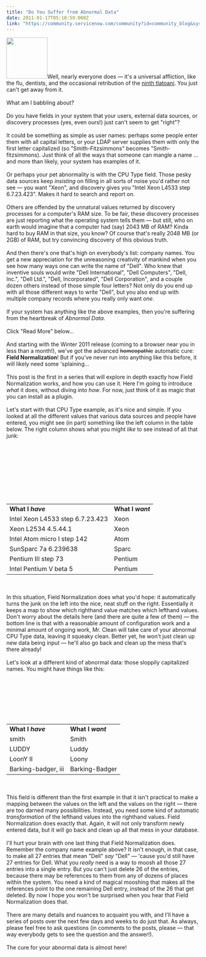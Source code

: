 ```yaml
---
title: "Do You Suffer from Abnormal Data"
date: 2011-01-17T05:10:59.000Z
link: "https://community.servicenow.com/community?id=community_blog&sys_id=2c9ceae1dbd0dbc01dcaf3231f961978"
---
```

<p><img __jive_id="4973" alt="" class="jive-image" src="prb_template.png" style="width: auto; height: 107px;" />Well, nearly everyone does — it's a universal affliction, like the flu, dentists, and the occasional retribution of the <a title=".wikipedia.org/wiki/Moctezuma_II" href="http://en.wikipedia.org/wiki/Moctezuma_II">ninth tlatoani</a>. You just can't get away from it.<br /><br />What am I babbling about?<br /><br />Do you have fields in your system that your users, external data sources, or discovery processes (yes, even ours!) just can't seem to get "right"? <br /><br />It could be something as simple as user names: perhaps some people enter them with all capital letters, or your LDAP server supplies them with only the first letter capitalized (so "Smith-Fitzsimmons" becomes "Smith-fitzsimmons). Just think of all the ways that someone can mangle a name … and more than likely, your system has examples of it.<br /><br />Or perhaps your pet abnormality is with the CPU Type field. Those pesky data sources keep <i>insisting</i> on filling in all sorts of noise you'd rather not see — you want "Xeon", and discovery gives you "Intel Xeon L4533 step 6.7.23.423". Makes it hard to search and report on.<br /><br />Others are offended by the unnatural values returned by discovery processes for a computer's RAM size. To be fair, these discovery processes are just reporting what the operating system tells them — but still, who on earth would imagine that a computer had (say) 2043 MB of RAM? Kinda hard to buy RAM in that size, you know? Of course that's really 2048 MB (or 2GB) of RAM, but try convincing discovery of this obvious truth.<br /><br />And then there's one that's high on everybody's list: company names. You get a new appreciation for the unreasoning creativity of mankind when you see how many ways one can write the name of "Dell". Who knew that inventive souls would write "Dell International", "Dell Computers", "Dell, Inc.", "Dell Ltd.", "Dell, Incorporated", "Dell Corporation", and a couple dozen others instead of those simple four letters? Not only do you end up with all those different ways to write "Dell", but you also end up with multiple company records where you really only want <i>one</i>.<br /><br />If your system has anything like the above examples, then you're suffering from the heartbreak of <i>Abnormal Data</i>.<br /><br />Click "Read More" below...<br /><!--break--><br />And starting with the Winter 2011 release (coming to a browser near you in less than a month!), we've got the advanced <strike>homeopathic</strike> automatic cure: <b>Field Normalization</b>! But if you've never run into anything like this before, it will likely need some 'splaining…<br /><br />This post is the first in a series that will explore in depth exactly how Field Normalization works, and how you can use it. Here I'm going to introduce <i>what</i> it does, without diving into <i>how</i>. For now, just think of it as magic that you can install as a plugin.<br /><br />Let's start with that CPU Type example, as it's nice and simple. If you looked at all the different values that various data sources and people have entered, you might see (in part) something like the left column in the table below. The right column shows what you might <i>like</i> to see instead of all that junk:<br /><br /><br /><br /><br /><br /><br /><br /><br /><br /><table><tr><td><b>What I <i>have</i></b></td><td><b>What I <i>want</i></b></td></tr><tr><td>Intel Xeon L4533 step 6.7.23.423</td><td>Xeon</td></tr><tr><td>Xeon L2534 4.5.44.1</td><td>Xeon</td></tr><tr><td>Intel Atom micro I step 142</td><td>Atom</td></tr><tr><td>SunSparc 7a 6.239638</td><td>Sparc</td></tr><tr><td>Pentium III step 73</td><td>Pentium</td></tr><tr><td>Intel Pentium V beta 5</td><td>Pentium</td></tr></table><br /><br />In this situation, Field Normalization does what you'd hope: it automatically turns the junk on the left into the nice, neat stuff on the right. Essentially it keeps a map to show which righthand value matches which lefthand values. Don't worry about the details here (and there are quite a few of them) — the bottom line is that with a reasonable amount of configuration work and a minimal amount of ongoing work, Mr. Clean will take care of your abnormal CPU Type data, leaving it squeaky clean. Better yet, he won't just clean up new data being input — he'll also go back and clean up the mess that's there already! <br /><br />Let's look at a different kind of abnormal data: those sloppily capitalized names. You might have things like this:<br /><br /><br /><br /><br /><br /><br /><br /><table><tr><td><b>What I <i>have</i></b></td><td><b>What I <i>want</i></b></td></tr><tr><td>smith</td><td>Smith</td></tr><tr><td>LUDDY</td><td>Luddy</td></tr><tr><td>LoonY II</td><td>Loony</td></tr><tr><td>Barking-badger, iii</td><td>Barking-Badger</td></tr></table><br /><br />This field is different than the first example in that it isn't practical to make a mapping between the values on the left and the values on the right — there are too darned many possibilities. Instead, you need some kind of automatic <i>transformation</i> of the lefthand values into the righthand values. Field Normalization does exactly that. Again, it will not only transform newly entered data, but it will go back and clean up all that mess in your database.<br /><br />I'll hurt your brain with one last thing that Field Normalization does. Remember the company name example above? It isn't enough, in that case, to make all 27 entries that mean "Dell" <i>say</i> "Dell" — 'cause you'd still have 27 entries for Dell. What you <i>really</i> need is a way to moosh all those 27 entries into a single entry. But you can't just delete 26 of the entries, because there may be references to them from any of dozens of places within the system. You need a kind of magical mooshing that makes all the references point to the one remaining Dell entry, instead of the 26 that get deleted. By now I hope you won't be surprised when you hear that Field Normalization does that.<br /><br />There are many details and nuances to acquaint you with, and I'll have a series of posts over the next few days and weeks to do just that. As always, please feel free to ask questions (in comments to the posts, please — that way everybody gets to see the question and the answer!).<br /><br />The cure for your abnormal data is almost here!</p>